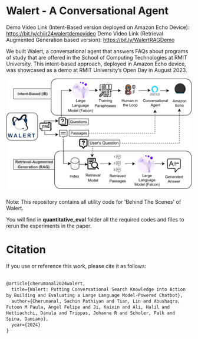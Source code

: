 # Walert - A Conversational Agent
Demo Video Link (Intent-Based version deployed on Amazon Echo Device): https://bit.ly/chiir24walertdemovideo
Demo Video Link (Retrieval Augmented Generation based version): https://bit.ly/WalertRAGDemo

We built Walert, a conversational agent that answers FAQs about programs of study that are offered in the School of Computing Technologies at RMIT University. This intent-based approach, deployed in Amazon Echo device, was showcased as a demo at RMIT University’s Open Day in August 2023.


![Overall Architecture](OVERALL_ARCHITECTURE.PNG)

Note: This repository contains all utility code for 'Behind The Scenes' of Walert.

You will find in **quantitative_eval** folder all the required codes and files to rerun the experiments in the paper. 


# Citation
If you use or reference this work, please cite it as follows:
```

@article{cherumanal2024walert,
  title={Walert: Putting Conversational Search Knowledge into Action by Building and Evaluating a Large Language Model-Powered Chatbot},
  author={Cherumanal, Sachin Pathiyan and Tian, Lin and Abushaqra, Futoon M Paula, Angel Felipe and Ji, Kaixin and Ali, Halil and Hettiachchi, Danula and Trippas, Johanne R and Scholer, Falk and Spina, Damiano},
  year={2024}
}
```
